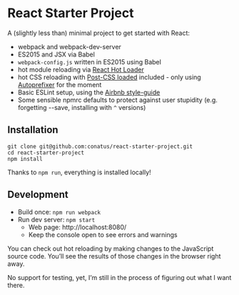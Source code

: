 # React Starter Project

A (slightly less than) minimal project to get started with React:

* webpack and webpack-dev-server
* ES2015 and JSX via Babel
* `webpack-config.js` written in ES2015 using Babel
* hot module reloading via [React Hot Loader](https://github.com/gaearon/react-hot-loader)
* hot CSS reloading with [Post-CSS loaded](https://github.com/postcss/postcss-loader) included - only using [Autoprefixer](https://github.com/postcss/autoprefixer) for the moment
* Basic ESLint setup, using the [Airbnb style-guide](https://github.com/airbnb/javascript)
* Some sensible npmrc defaults to protect against user stupidity (e.g. forgetting --save, installing with `^` versions)

## Installation

```
git clone git@github.com:conatus/react-starter-project.git
cd react-starter-project
npm install
```

Thanks to `npm run`, everything is installed locally!

## Development

* Build once: `npm run webpack`
* Run dev server: `npm start`
    * Web page: http://localhost:8080/
    * Keep the console open to see errors and warnings

You can check out hot reloading by making changes to the JavaScript source code. You’ll see the results of those changes in the browser right away.

No support for testing, yet, I’m still in the process of figuring out what I want there.
